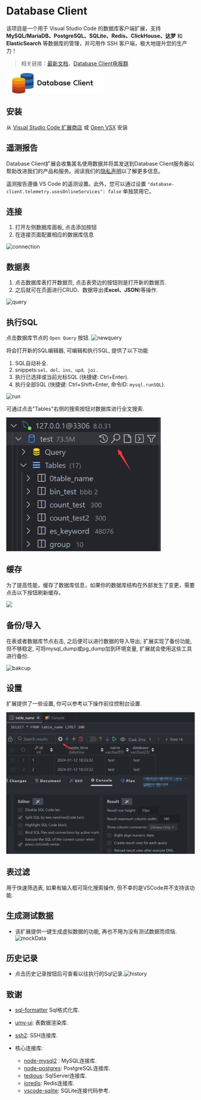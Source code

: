 # Database Client

该项目是一个用于 Visual Studio Code 的数据库客户端扩展，支持 **MySQL/MariaDB、PostgreSQL、SQLite、Redis、ClickHouse、达梦** 和 **ElasticSearch** 等数据库的管理，并可用作 SSH 客户端，极大地提升您的生产力！

> 相关链接：[最新文档](https://doc.database-client.com/#/zh/)，[Database Client电报群](https://t.me/dbclient)

[![Logo](./public/logo_dark.png)](https://database-client.com)

## 安装

从 [Visual Studio Code 扩展商店](https://marketplace.visualstudio.com/items?itemName=cweijan.vscode-mysql-client2) 或 [Open VSX](https://open-vsx.org/extension/cweijan/vscode-mysql-client2) 安装

## 遥测报告

Database Client扩展会收集匿名使用数据并将其发送到Database Client服务器以帮助改进我们的产品和服务。阅读我们的[隐私声明](https://database-client.com/#/privacyPolicy)以了解更多信息。

遥测报告遵循 VS Code 的遥测设置。此外，您可以通过设置 `"database-client.telemetry.usesOnlineServices": false` 单独禁用它。

## 连接

1. 打开左侧数据库面板, 点击添加按钮
2. 在连接页面配置相应的数据库信息

![connection](https://doc.database-client.com/images/connection.jpg)

## 数据表

1. 点击数据库表打开数据页, 点击表旁边的按钮则是打开新的数据页.
2. 之后就可在页面进行CRUD、数据导出(**Excel、JSON**)等操作.

![query](https://doc.database-client.com/images/view.png)

## 执行SQL

点击数据库节点的 `Open Query` 按钮.
![newquery](https://doc.database-client.com/images/newquery.jpg)

将会打开新的SQL编辑器, 可编辑和执行SQL, 提供了以下功能

1. SQL自动补全.
2. snippets:`sel、del、ins、upd、joi.`
3. 执行已选择或当前光标SQL (快捷键: Ctrl+Enter).
4. 执行全部SQL (快捷键: Ctrl+Shift+Enter, 命令ID: `mysql.runSQL`).

![run](https://doc.database-client.com/images/run.jpg)

可通过点击"Tables"右侧的搜索按钮对数据库进行全文搜索.

![1708594027208](image/README/1708594027208.png)

## 缓存

为了提高性能，缓存了数据库信息，如果你的数据库结构在外部发生了变更，需要点击以下按钮刷新缓存。

![](https://doc.database-client.com/image/connection/1638342622208.png)

## 备份/导入

在表或者数据库节点右击, 之后便可以进行数据的导入导出; 扩展实现了备份功能, 但不够稳定, 可将mysql_dump或pg_dump加到环境变量, 扩展就会使用这些工具进行备份.

![bakcup](https://doc.database-client.com/images/Backup.jpg)

## 设置

扩展提供了一些设置, 你可以参考以下操作前往控制台设置.

![1708593458624](image/README_CN/1708593458624.png)

## 表过滤

用于快速筛选表, 如果有输入框可简化搜索操作, 但不幸的是VSCode并不支持该功能.

## 生成测试数据

- 该扩展提供一键生成虚拟数据的功能, 再也不用为没有测试数据而烦恼.![mockData](https://doc.database-client.com/image/minor/mockData.jpg)

## 历史记录

- 点击历史记录按钮后可查看以往执行的Sql记录.![history](images/history.jpg)

## 致谢

- [sql-formatter](https://github.com/zeroturnaround/sql-formatter) Sql格式化库.
- [umy-ui](https://github.com/u-leo/umy-ui): 表数据渲染库.
- [ssh2](https://github.com/mscdex/ssh2): SSH连接库.
- 核心连接库:

  - [node-mysql2](https://github.com/sidorares/node-mysql2) : MySQL连接库.
  - [node-postgres](https://github.com/brianc/node-postgres): PostgreSQL连接库.
  - [tedious](https://github.com/tediousjs/tedious): SqlServer连接库.
  - [ioredis](https://github.com/luin/ioredis): Redis连接库.
  - [vscode-sqlite](https://github.com/AlexCovizzi/vscode-sqlite): SQLite连接代码参考.
